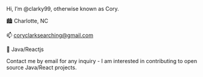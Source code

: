 Hi, I’m @clarky99, otherwise known as Cory.

🏙️ Charlotte, NC

📫 coryclarksearching@gmail.com

🌱 Java/Reactjs

Contact me by email for any inquiry - I am interested in contributing to open source Java/React projects.
